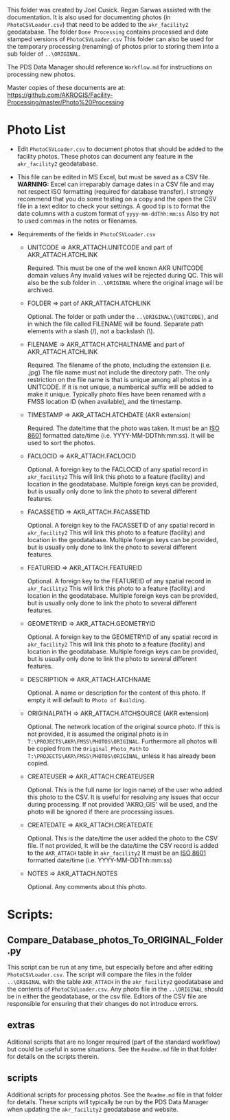 This folder was created by Joel Cusick.  Regan Sarwas assisted with the documentation.
It is also used for documenting photos (in `PhotoCSVLoader.csv`) that need
to be added to the `akr_facility2` geodatabase.
The folder `Done Processing` contains processed and date stamped versions of
`PhotoCSVLoader.csv`
This folder can also be used for the temporary processing (renaming) of photos
prior to storing them into a sub folder of `..\ORIGINAL`.

The PDS Data Manager should reference `Workflow.md` for instructions
on processing new photos.

Master copies of these documents are at:
https://github.com/AKROGIS/Facility-Processing/master/Photo%20Processing

Photo List
==========
* Edit `PhotoCSVLoader.csv` to document photos that should be added to the
  facility photos.  These photos can document any feature in the `akr_facility2`
  geodatabase.

* This file can be edited in MS Excel, but must be saved as a CSV file.
  **WARNING:** Excel can irreparably damage dates in a CSV file and may not respect
  ISO formatting (required for database transfer). I strongly recommend that you do some
  testing on a copy and the open the CSV file in a text editor to check your settings.
  A good tip is to format the date columns with a custom format of `yyyy-mm-ddThh:mm:ss`
  Also try not to used commas in the notes or filenames.

* Requirements of the fields in `PhotoCSVLoader.csv`

  * UNITCODE => AKR_ATTACH.UNITCODE and part of AKR_ATTACH.ATCHLINK

    Required.  This must be one of the well known AKR UNITCODE domain values
    Any invalid values will be rejected during QC.  This will also be the sub folder
    in `..\ORIGINAL` where the original image will be archived.

  * FOLDER => part of AKR_ATTACH.ATCHLINK

    Optional.  The folder or path under the `..\ORIGINAL\{UNITCODE}`, and in
    which the file called FILENAME will be found. Separate path elements with
    a slash (/), not a backslash (\\).

  * FILENAME => AKR_ATTACH.ATCHALTNAME and part of AKR_ATTACH.ATCHLINK

    Required.  The filename of the photo, including the extension (i.e. .jpg)
    The file name must not include the directory path.  The only restriction on the
    file name is that is unique among all photos in a UNITCODE.  If it is not unique,
    a numberical suffix will be added to make it unique.
    Typically photo files have been renamed with a FMSS location ID (when available),
    and the timestamp.

  * TIMESTAMP => AKR_ATTACH.ATCHDATE (AKR extension)

    Required. The date/time that the photo was taken.  It must be
    an [ISO 8601](https://en.wikipedia.org/wiki/ISO_8601) formatted date/time
    (i.e. YYYY-MM-DDThh:mm:ss).  It will be used to sort the photos.

  * FACLOCID => AKR_ATTACH.FACLOCID

    Optional. A foreign key to the FACLOCID of any spatial record in `akr_facility2`
    This will link this photo to a feature (facility) and location in the geodatabase.
    Multiple foreign keys can be provided, but is usually only done to link the photo
    to several different features.

  * FACASSETID => AKR_ATTACH.FACASSETID

    Optional. A foreign key to the FACASSETID of any spatial record in `akr_facility2`
    This will link this photo to a feature (facility) and location in the geodatabase.
    Multiple foreign keys can be provided, but is usually only done to link the photo
    to several different features.

  * FEATUREID => AKR_ATTACH.FEATUREID

    Optional. A foreign key to the FEATUREID of any spatial record in `akr_facility2`
    This will link this photo to a feature (facility) and location in the geodatabase.
    Multiple foreign keys can be provided, but is usually only done to link the photo
    to several different features.

  * GEOMETRYID => AKR_ATTACH.GEOMETRYID

    Optional. A foreign key to the GEOMETRYID of any spatial record in `akr_facility2`
    This will link this photo to a feature (facility) and location in the geodatabase.
    Multiple foreign keys can be provided, but is usually only done to link the photo
    to several different features.

  * DESCRIPTION => AKR_ATTACH.ATCHNAME

    Optional. A name or description for the content of this photo.
    If empty it will default to `Photo of Building`.

  * ORIGINALPATH => AKR_ATTACH.ATCHSOURCE (AKR extension)

    Optional. The network location of the original source photo.
    If this is not provided, it is assumed the original photo is in
    `T:\PROJECTS\AKR\FMSS\PHOTOS\ORIGINAL`. Furthermore all photos will be copied from
    the `Original_Photo_Path` to `T:\PROJECTS\AKR\FMSS\PHOTOS\ORIGINAL`, unless it has
    already been copied.

  * CREATEUSER => AKR_ATTACH.CREATEUSER

    Optional. This is the full name (or login name) of the user who added
    this photo to the CSV.  It is useful for resolving any issues that occur during processing.
    If not provided 'AKRO_GIS' will be used, and the photo will be ignored if there are
    processing issues.

  * CREATEDATE => AKR_ATTACH.CREATEDATE

    Optional. This is the date/time the user added the photo to the CSV file.  If not provided,
    It will be the date/time the CSV record is added to the `AKR_ATTACH` table in `akr_facility2`
    It must be an [ISO 8601](https://en.wikipedia.org/wiki/ISO_8601) formatted date/time
    (i.e. YYYY-MM-DDThh:mm:ss)

  * NOTES => AKR_ATTACH.NOTES

    Optional. Any comments about this photo.

Scripts:
========

Compare_Database_photos_To_ORIGINAL_Folder.py
---------------------------------------------
This script can be run at any time, but especially before and after editing
`PhotoCSVLoader.csv`.  The script will compare the files in the folder
`..\ORIGINAL` with the table `AKR_ATTACH` in the  `akr_facility2` geodatabase
and the contents of `PhotoCSVLoader.csv`.  Any photo file in the `..\ORIGINAL`
should be in either the geodatabase, or the csv file.  Editors of the CSV
file are responsible for ensuring that their changes do not introduce errors.

extras
------
Aditional scripts that are no longer required (part of the standard workflow)
but could be useful in some situations.  See the `Readme.md` file in that
folder for details on the scripts therein.

scripts
-------
Additional scripts for processing photos.  See the `Readme.md` file in that
folder for details.  These scripts will typically be run by the PDS
Data Manager when updating the `akr_facility2` geodatabase and website.
